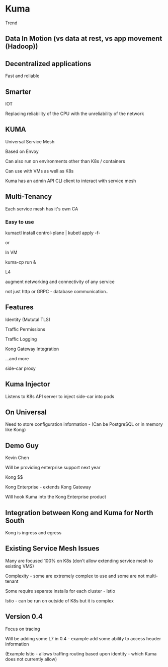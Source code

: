 # Kuma


Trend

## Data In Motion  (vs data at rest, vs app movement (Hadoop))


## Decentralized applications

Fast and reliable

## Smarter

IOT



Replacing reliability of the CPU with the unreliability of the network

## KUMA

Universal Service Mesh

Based on Envoy

Can also run on environments other than K8s / containers

Can use with VMs as well as K8s

Kuma has an admin API
CLI client to interact with service mesh

## Multi-Tenancy

Each service mesh has it's own CA



### Easy to use

kumactl install control-plane | kubetl apply -f-

or 

In VM

kuma-cp run &

L4

augment networking and connectivity of any service

not just http or GRPC - 
    database communication..


## Features

Identity (Mututal TLS)

Traffic Permissions

Traffic Logging

Kong Gateway Integration

...and more

side-car proxy



## Kuma Injector

Listens to K8s API server to inject side-car into pods

## On Universal

Need to store configuration information - (Can be PostgreSQL or in memory like Kong)

## Demo Guy

Kevin Chen


Will be providing enterprise support next year

Kong $$

Kong Enterprise - extends Kong Gateway

Will hook Kuma into the Kong Enterprise product

## Integration between Kong and Kuma for North South

Kong is ingress and egress




## Existing Service Mesh Issues

Many are focused 100% on K8s (don't allow extending service mesh to existing VMS)

Complexity - some are extremely complex to use and some are not multi-tenant

Some require separate installs for each cluster - Istio

Istio - can be run on outside of K8s but it is complex


## Version 0.4

Focus on tracing


Will be adding some L7 in 0.4 - example add some ability to access header information

(Example Istio - allows traffing routing based upon identity - which Kuma does not currently allow)